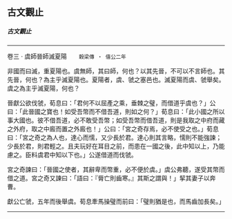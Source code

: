 

## 古文觀止

##### 古文觀止

* * *

卷三 ‧ 虞師晉師滅夏陽　　`穀梁傳 ‧ 僖公二年`

非國而曰滅，重夏陽也。虞無師，其曰師，何也？以其先晉，不可以不言師也。其先晉，何也？為主乎滅夏陽也。夏陽者，虞、虢之塞邑也。滅夏陽而虞、虢舉矣。虞之為主乎滅夏陽，何也？

晉獻公欲伐虢，荀息曰：「君何不以屈產之乘，垂棘之璧，而借道乎虞也？」公曰：「此晉國之寶也！如受吾幣而不借吾道，則如之何？」荀息曰：「此小國之所以事大國也。彼不借吾道，必不敢受吾幣；如受吾幣而借吾道，則是我取之中府而藏之外府，取之中廄而置之外廄也！」公曰：「宮之奇存焉，必不使受之也。」荀息曰：「宮之奇之為人也，達心而懦，又少長於君。達心則其言略，懦則不能強諫；少長於君，則君輕之。且夫玩好在耳目之前，而患在一國之後，此中知以上，乃能慮之。臣料虞君中知以下也。」公遂借道而伐虢。

宮之奇諫曰：「晉國之使者，其辭卑而幣重，必不便於虞。」虞公弗聽，遂受其幣而借之道。宮之奇又諫曰：「語曰：『脣亡則齒寒。』其斯之謂與！」挈其妻子以奔曹。

獻公亡虢，五年而後舉虞。荀息牽馬操璧而前曰：「璧則猶是也，而馬齒加長矣。」

* * *

